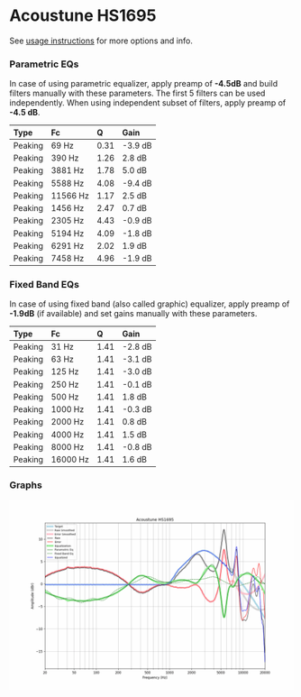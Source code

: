 # Acoustune HS1695
See [usage instructions](https://github.com/jaakkopasanen/AutoEq#usage) for more options and info.

### Parametric EQs
In case of using parametric equalizer, apply preamp of **-4.5dB** and build filters manually
with these parameters. The first 5 filters can be used independently.
When using independent subset of filters, apply preamp of **-4.5 dB**.

| Type    | Fc       |    Q | Gain    |
|:--------|:---------|:-----|:--------|
| Peaking | 69 Hz    | 0.31 | -3.9 dB |
| Peaking | 390 Hz   | 1.26 | 2.8 dB  |
| Peaking | 3881 Hz  | 1.78 | 5.0 dB  |
| Peaking | 5588 Hz  | 4.08 | -9.4 dB |
| Peaking | 11566 Hz | 1.17 | 2.5 dB  |
| Peaking | 1456 Hz  | 2.47 | 0.7 dB  |
| Peaking | 2305 Hz  | 4.43 | -0.9 dB |
| Peaking | 5194 Hz  | 4.09 | -1.8 dB |
| Peaking | 6291 Hz  | 2.02 | 1.9 dB  |
| Peaking | 7458 Hz  | 4.96 | -1.9 dB |

### Fixed Band EQs
In case of using fixed band (also called graphic) equalizer, apply preamp of **-1.9dB**
(if available) and set gains manually with these parameters.

| Type    | Fc       |    Q | Gain    |
|:--------|:---------|:-----|:--------|
| Peaking | 31 Hz    | 1.41 | -2.8 dB |
| Peaking | 63 Hz    | 1.41 | -3.1 dB |
| Peaking | 125 Hz   | 1.41 | -3.0 dB |
| Peaking | 250 Hz   | 1.41 | -0.1 dB |
| Peaking | 500 Hz   | 1.41 | 1.8 dB  |
| Peaking | 1000 Hz  | 1.41 | -0.3 dB |
| Peaking | 2000 Hz  | 1.41 | 0.8 dB  |
| Peaking | 4000 Hz  | 1.41 | 1.5 dB  |
| Peaking | 8000 Hz  | 1.41 | -0.8 dB |
| Peaking | 16000 Hz | 1.41 | 1.6 dB  |

### Graphs
![](./Acoustune%20HS1695.png)